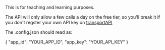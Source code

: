 This is for teaching and learning purposes.

The API will only allow a few calls a day on the free tier, so you'll break it if you don't regster your own API key on [transportAPI](https://developer.transportapi.com/)

The .config.json should read as:

{
  "app_id": "YOUR_APP_ID",
  "app_key": "YOUR_API_KEY"
}